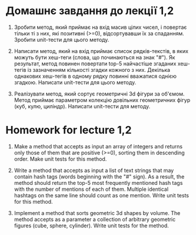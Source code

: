 <h1>Домашнє завдання до лекції 1,2</h1>

1. Зробити метод, який приймає на вхід масив цілих чисел, і повертає тільки ті з них, які позитивні (>=0), відсортувавши їх за спаданням. Зробити unit-тести для цього методу. 

2. Написати метод, який на вхід приймає список рядків-текстів, в яких можуть бути хеш-теги (слова, що починаються на знак "#"). Як результат, метод повинен повертати top-5 найчастіше згаданих хеш-тегів із зазначенням кількості згадки кожного з них. Декілька однакових хеш-тегів в одному рядку повинні вважатися однією згадкою. Написати unit-тести для цього методу. 

3. Реалізувати метод, який сортує геометричні 3d фігури за об'ємом. Метод приймає параметром колекцію довільних геометричних фігур (куб, кулю, циліндр). Написати unit-тести для методу. 

<h1>Homework for lecture 1,2</h1>

1. Make a method that accepts as input an array of integers and returns only those of them that are positive (>=0), sorting them in descending order. Make unit tests for this method.

2. Write a method that accepts as input a list of text strings that may contain hash tags (words beginning with the "#" sign). As a result, the method should return the top-5 most frequently mentioned hash tags with the number of mentions of each of them. Multiple identical hashtags on the same line should count as one mention. Write unit tests for this method.

3. Implement a method that sorts geometric 3d shapes by volume. The method accepts as a parameter a collection of arbitrary geometric figures (cube, sphere, cylinder). Write unit tests for the method.

